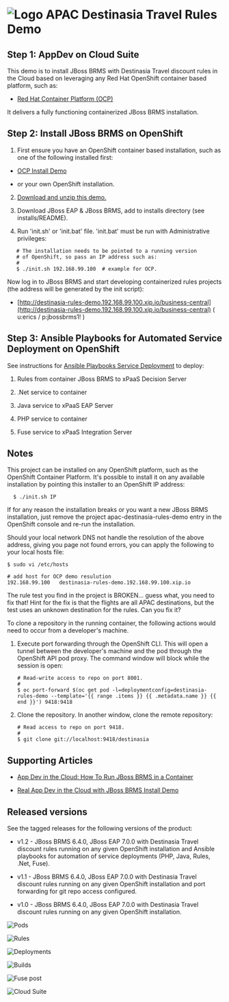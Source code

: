 ![Logo](https://github.com/redhatdemocentral/apac-destinasia-rules-demo/blob/master/docs/demo-images/destinasia-logo.png)
APAC Destinasia Travel Rules Demo
=================================
Step 1: AppDev on Cloud Suite
-----------------------------
This demo is to install JBoss BRMS with Destinasia Travel discount rules in the Cloud based on leveraging any Red Hat OpenShift container based platform, such as:

 - [Red Hat Container Platform (OCP)](https://github.com/redhatdemocentral/ocp-install-demo)
  
It delivers a fully functioning containerized JBoss BRMS installation.


Step 2: Install JBoss BRMS on OpenShift
---------------------------------------
1. First ensure you have an OpenShift container based installation, such as one of the following installed first:

  - [OCP Install Demo](https://github.com/redhatdemocentral/ocp-install-demo)

  - or your own OpenShift installation.

2. [Download and unzip this demo.](https://github.com/redhatdemocentral/apac-destinasia-rules-demo/archive/master.zip)

3. Download JBoss EAP & JBoss BRMS, add to installs directory (see installs/README).

4. Run 'init.sh' or 'init.bat' file. 'init.bat' must be run with Administrative privileges:
```
   # The installation needs to be pointed to a running version
   # of OpenShift, so pass an IP address such as:
   #
   $ ./init.sh 192.168.99.100  # example for OCP.
```

Now log in to JBoss BRMS and start developing containerized rules projects (the address will be generated by the init script):

  - [http://destinasia-rules-demo.192.168.99.100.xip.io/business-central](http://destinasia-rules-demo.192.168.99.100.xip.io/business-central) ( u:erics / p:jbossbrms1! )


Step 3: Ansible Playbooks for Automated Service Deployment on OpenShift
-----------------------------------------------------------------------
See instructions for [Ansible Playbooks Service Deployment](https://github.com/redhatdemocentral/apac-destinasia-rules-demo/blob/master/support/playbooks/deploy-ocp-services/README.md) to deploy:

1. Rules from container JBoss BRMS to xPaaS Decision Server

2. .Net service to container

3. Java service to xPaaS EAP Server

4. PHP service to container

5. Fuse service to xPaaS Integration Server


Notes
-----
This project can be installed on any OpenShift platform, such as the OpenShift Container Platform. It's possible to install it on any available installation by pointing this installer to an OpenShift IP address:
```
  $ ./init.sh IP
```

If for any reason the installation breaks or you want a new JBoss BRMS installation, just remove the project apac-destinasia-rules-demo entry in the OpenShift console and re-run the installation.

Should your local network DNS not handle the resolution of the above address, giving you page not found errors, you can apply the following to your local hosts file:

```
$ sudo vi /etc/hosts

# add host for OCP demo resulution
192.168.99.100   destinasia-rules-demo.192.168.99.100.xip.io 
```

The rule test you find in the project is BROKEN... guess what, you need to fix that! Hint for the fix is that the flights are all
APAC destinations, but the test uses an unknown destination for the rules. Can you fix it?

To clone a repository in the running container, the following actions would need to occur from a developer's machine.

1. Execute port forwarding through the OpenShift CLI. This will open a tunnel between the developer's machine and the pod through the OpenShift API pod proxy. The command window will block while the session is open:

   ```
   # Read-write access to repo on port 8001.
   #
   $ oc port-forward $(oc get pod -l=deploymentconfig=destinasia-rules-demo --template='{{ range .items }} {{ .metadata.name }} {{ end }}') 9418:9418
   ```

2. Clone the repository. In another window, clone the remote repository:

   ```
   # Read access to repo on port 9418.
   #
   $ git clone git://localhost:9418/destinasia 
   ```


Supporting Articles
-------------------
- [App Dev in the Cloud: How To Run JBoss BRMS in a Container](http://www.schabell.org/2016/12/appdev-cloud-howto-run-jboss-brms-in-container.html)

- [Real App Dev in the Cloud with JBoss BRMS Install Demo](http://www.schabell.org/2016/03/real-appdev-in-cloud-jboss-brms-install-demo.html)


Released versions
-----------------
See the tagged releases for the following versions of the product:

- v1.2 - JBoss BRMS 6.4.0, JBoss EAP 7.0.0 with Destinasia Travel discount rules running on any given OpenShift installation and Ansible playbooks for automation of service deployments (PHP, Java, Rules, .Net, Fuse).

- v1.1 - JBoss BRMS 6.4.0, JBoss EAP 7.0.0 with Destinasia Travel discount rules running on any given OpenShift installation and port forwarding for git repo access configured.

- v1.0 - JBoss BRMS 6.4.0, JBoss EAP 7.0.0 with Destinasia Travel discount rules running on any given OpenShift installation.


![Pods](https://github.com/redhatdemocentral/apac-destinasia-rules-demo/blob/master/docs/demo-images/destinasia-brms-pods.png)

![Rules](https://github.com/redhatdemocentral/apac-destinasia-rules-demo/blob/master/docs/demo-images/destinasia-travel-discount-rules.png)

![Deployments](https://github.com/redhatdemocentral/apac-destinasia-rules-demo/blob/master/docs/demo-images/destinasia-services-deployments.png)

![Builds](https://github.com/redhatdemocentral/apac-destinasia-rules-demo/blob/master/docs/demo-images/destinasia-services-builds.png)

![Fuse post](https://github.com/redhatdemocentral/apac-destinasia-rules-demo/blob/master/docs/demo-images/destinasia-fuse-post.png)

![Cloud Suite](https://github.com/redhatdemocentral/apac-destinasia-rules-demo/blob/master/docs/demo-images/rhcs-arch.png)

